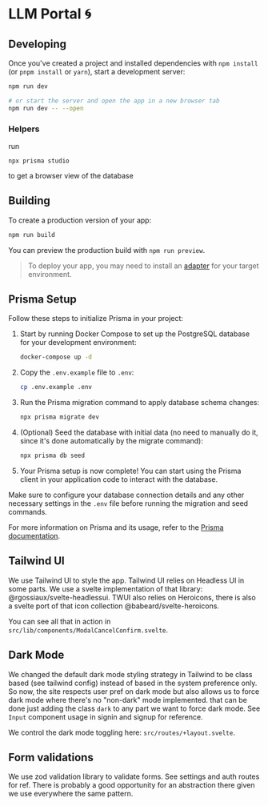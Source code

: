 # LLM Portal 🌀

## Developing

Once you've created a project and installed dependencies with `npm install` (or `pnpm install`
or `yarn`), start a development server:

```bash
npm run dev

# or start the server and open the app in a new browser tab
npm run dev -- --open
```

### Helpers

run

```
npx prisma studio
```

to get a browser view of the database

## Building

To create a production version of your app:

```bash
npm run build
```

You can preview the production build with `npm run preview`.

> To deploy your app, you may need to install an [adapter](https://kit.svelte.dev/docs/adapters) for
> your target environment.

## Prisma Setup

Follow these steps to initialize Prisma in your project:

1. Start by running Docker Compose to set up the PostgreSQL database for your development
   environment:

   ```bash
   docker-compose up -d
   ```

2. Copy the `.env.example` file to `.env`:

   ```bash
   cp .env.example .env
   ```

3. Run the Prisma migration command to apply database schema changes:

   ```bash
   npx prisma migrate dev
   ```

4. (Optional) Seed the database with initial data (no need to manually do it, since it's done
   automatically by the migrate command):

   ```bash
   npx prisma db seed
   ```

5. Your Prisma setup is now complete! You can start using the Prisma client in your application code
   to interact with the database.

Make sure to configure your database connection details and any other necessary settings in
the `.env` file before running the migration and seed commands.

For more information on Prisma and its usage, refer to
the [Prisma documentation](https://www.prisma.io/docs/).

## Tailwind UI

We use Tailwind UI to style the app. Tailwind UI relies on Headless UI in some parts. We use
a svelte implementation of that library: @rgossiaux/svelte-headlessui. TWUI also relies on
Heroicons, there is also a svelte port of that icon collection @babeard/svelte-heroicons.

You can see all that in action in `src/lib/components/ModalCancelConfirm.svelte`.

## Dark Mode

We changed the default dark mode styling strategy in Tailwind to be class based (see tailwind
config) instead of based in the system preference only. So now, the site respects user pref on dark
mode but also allows us to force dark mode where there's no "non-dark" mode implemented. that can be
done just adding the class `dark` to any part we want to force dark mode. See `Input` component
usage in signin and signup for reference.

We control the dark mode toggling here: `src/routes/+layout.svelte`.

## Form validations

We use zod validation library to validate forms. See settings and auth routes for ref. There is
probably a good opportunity for an abstraction there given we use everywhere the same pattern.
